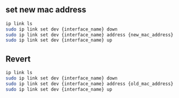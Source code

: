 ## set new mac address

```sh
ip link ls
sudo ip link set dev {interface_name} down
sudo ip link set dev {interface_name} address {new_mac_address}
sudo ip link set dev {interface_name} up
```


## Revert

```sh
ip link ls
sudo ip link set dev {interface_name} down
sudo ip link set dev {interface_name} address {old_mac_address}
sudo ip link set dev {interface_name} up
```

